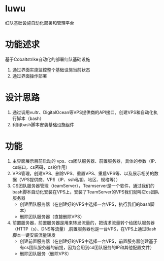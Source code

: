# luwu

红队基础设施自动化部署和管理平台

# 功能述求
基于Cobaltstrike自动化的部署红队基础设施
1. 通过界面实施监控整个基础设施当前状态
2. 通过界面操作部署

# 设计思路
1. 通过调用vultr、DigitalOcean等VPS提供商的API接口，创建VPS和自动化执行脚本（bash）
2. 利用bash脚本安装基础设施组件


# 功能
1. 主界面展示目前启动的 vps、cs团队服务器、前置服务器，具体的参数（IP、cs端口，cs密码，cs的作用）
2. VPS管理，创建VPS、删除VPS、重置VPS、重启VPS等、以及展示相关的数据（VPS提供商、VPS（IP、ssh私钥、地区、规格等））
3. CS团队服务器管理（teamServer），Teamserver是一个软件，通过我们的bash脚本自动化安装在VPS上，安装了TeamServer的VPS我们就叫它cs团队服务器
    - 创建团队服务器（在创建好的VPS中选择一台VPS，执行我们的bash脚本）
    - 删除团队服务器（直接删除VPS）
3. 前置服务器，前置服务器是用来转发流量的，把请求流量转个给团队服务器（HTTP（s）、DNS等流量）,前置服务器也是一台VPS，在VPS上通过Bash脚本一键安装流量转发
    - 创建前置服务器（在创建好的VPS中选择一台VPS，前置服务器创建基于有cs团队服务器的前提，因为会用到cd团队服务的IP和其他配置文件）
    - 删除团队服务（删除VPS）